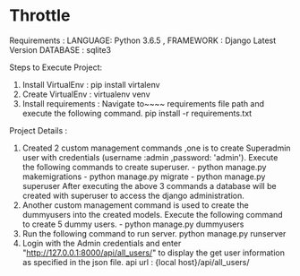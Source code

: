 # Throttle
Requirements :
LANGUAGE: Python 3.6.5 ,
FRAMEWORK : Django Latest Version
DATABASE : sqlite3

Steps to Execute Project:
1) Install VirtualEnv : pip install virtalenv
2) Create VirtualEnv : virtualenv venv
3) Install requirements : Navigate to~~~~ requirements file path and execute the following command.
                pip install -r requirements.txt          

Project Details :
1) Created 2 custom management commands ,one is to create Superadmin user with 
credentials (username :admin ,password: 'admin'). Execute the following commands to create superuser.
        - python manage.py makemigrations
        - python manage.py migrate
        - python manage.py superuser
    After executing the above 3 commands a database will be created with superuser to access the django
    administration.
2) Another custom management command is used to create the dummyusers into the created models. Execute
the following command to create 5 dummy users.
        - python manage.py dummyusers
3) Run the following command to run server.
                python manage.py runserver
4) Login with the Admin credentials and enter "http://127.0.0.1:8000/api/all_users/" to display the 
get user information as specified in the json file.
            api url : {local host}/api/all_users/
      
